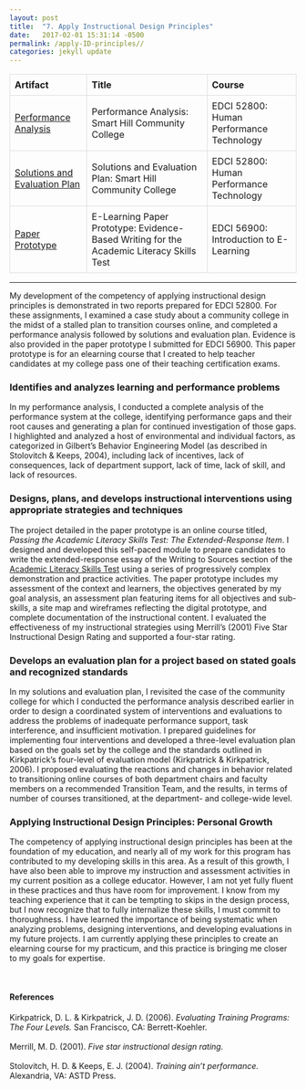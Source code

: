 ```yaml
---
layout: post
title:  "7. Apply Instructional Design Principles"
date:   2017-02-01 15:31:14 -0500
permalink: /apply-ID-principles//
categories: jekyll update
---
```

<style>
table {
    border-collapse: collapse;
    width: 100%;
}

td, th {
    border: 1px solid #dddddd;
    text-align: left;
    padding: 8px;
}

</style>

| Artifact       | Title      | Course  |
| ---------------|------------| --------|
| [Performance Analysis]({{site.url}}/LDTportfolio/docs/Wochna_EDCI528_PerformanceAnalysis.pdf)| Performance Analysis: Smart Hill Community College | EDCI 52800: Human Performance Technology |
| [Solutions and Evaluation Plan]({{site.url}}/LDTportfolio/docs/Wochna_EDCI528_SolutionsEvaluation.pdf)| Solutions and Evaluation Plan: Smart Hill Community College | EDCI 52800: Human Performance Technology |
| [Paper Prototype]({{site.url}}/LDTportfolio/docs/Wochna_EDCI569_PaperPrototype.pdf)| E-Learning Paper Prototype: Evidence-Based Writing for the Academic Literacy Skills Test | EDCI 56900: Introduction to E-Learning |


-----
<p></p>

My development of the competency of applying instructional design principles is demonstrated in two reports prepared for EDCI 52800. For these assignments, I examined a case study about a community college in the midst of a stalled plan to transition courses online, and completed a performance analysis followed by solutions and evaluation plan. Evidence is also provided in the paper prototype I submitted for EDCI 56900. This paper prototype is for an elearning course that I created to help teacher candidates at my college pass one of their teaching certification exams.

### Identifies and analyzes learning and performance problems

In my performance analysis, I conducted a complete analysis of the performance system at the college, identifying performance gaps and their root causes and generating a plan for continued investigation of those gaps. I highlighted and analyzed a host of environmental and individual factors, as categorized in Gilbert’s Behavior Engineering Model (as described in Stolovitch & Keeps, 2004), including lack of incentives, lack of consequences, lack of department support, lack of time, lack of skill, and lack of resources.

### Designs, plans, and develops instructional interventions using appropriate strategies and techniques

The project detailed in the paper prototype is an online course titled, *Passing the Academic Literacy Skills Test: The Extended-Response Item*. I designed and developed this self-paced module to prepare candidates to write the extended-response essay of the Writing to Sources section of the [Academic Literacy Skills Test](https://www.nystce.nesinc.com/TestView.aspx?f=HTML_FRAG/NY202_TestPage.html) using a series of progressively complex demonstration and practice activities. The paper prototype includes my assessment of the context and learners, the objectives generated by my goal analysis, an assessment plan featuring items for all objectives and sub-skills, a site map and wireframes reflecting the digital prototype, and complete documentation of the instructional content. I evaluated the effectiveness of my instructional strategies using Merrill’s (2001) Five Star Instructional Design Rating and supported a four-star rating.

### Develops an evaluation plan for a project based on stated goals and recognized standards

In my solutions and evaluation plan, I revisited the case of the community college for which I conducted the performance analysis described earlier in order to design a coordinated system of interventions and evaluations to address the problems of inadequate performance support, task interference, and insufficient motivation. I prepared guidelines for implementing four interventions and developed a three-level evaluation plan based on the goals set by the college and the standards outlined in Kirkpatrick’s four-level of evaluation model (Kirkpatrick & Kirkpatrick, 2006). I proposed evaluating the reactions and changes in behavior related to transitioning online courses of both department chairs and faculty members on a recommended Transition Team, and the results, in terms of number of courses transitioned, at the department- and college-wide level.

### Applying Instructional Design Principles: Personal Growth

The competency of applying instructional design principles has been at the foundation of my education, and nearly all of my work for this program has contributed to my developing skills in this area. As a result of this growth, I have also been able to improve my instruction and assessment activities in my current position as a college educator. However, I am not yet fully fluent in these practices and thus have room for improvement. I know from my teaching experience that it can be tempting to skips in the design process, but I now recognize that to fully internalize these skills, I must commit to thoroughness. I have learned the importance of being systematic when analyzing problems, designing interventions, and developing evaluations in my future projects. I am currently applying these principles to create an elearning course for my practicum, and this practice is bringing me closer to my goals for expertise.

<br>


#### References
<p style="font-size:12px;">

Kirkpatrick, D. L. & Kirkpatrick, J. D. (2006). <i>Evaluating Training Programs: The Four Levels.</i> San Francisco, CA: Berrett-Koehler.
<br>
<br>
Merrill, M. D. (2001). <i>Five star instructional design rating.</i>
<br>
<br>
Stolovitch, H. D. & Keeps, E. J. (2004). <i>Training ain’t performance.</i> Alexandria, VA: ASTD
Press.
</p>



